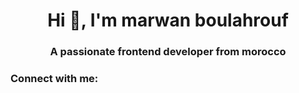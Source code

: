 <h1 align="center">Hi 👋, I'm marwan boulahrouf</h1>
<h3 align="center">A passionate frontend developer from morocco</h3>
<h3 align="left">Connect with me:</h3>
<p align="left">
</p>

